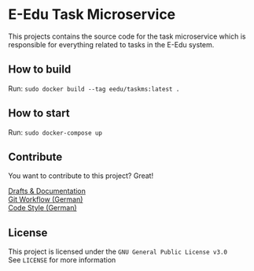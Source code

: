 # E-Edu Task Microservice

This projects contains the source code for the task microservice which
is responsible for everything related to tasks in the E-Edu system.

## How to build
Run:
```sudo docker build --tag eedu/taskms:latest .```

## How to start
Run:
```sudo docker-compose up```

## Contribute

You want to contribute to this project? Great!

[Drafts & Documentation](https://github.com/E-Edu/draft-documents)<br>
[Git Workflow (German)](https://github.com/E-Edu/general/blob/master/guides/conventions.md)<br>
[Code Style (German)](https://github.com/E-Edu/general/blob/master/guides/conventions.md#code-style)


## License

This project is licensed under the `GNU General Public License v3.0`<br>
See `LICENSE` for more information
